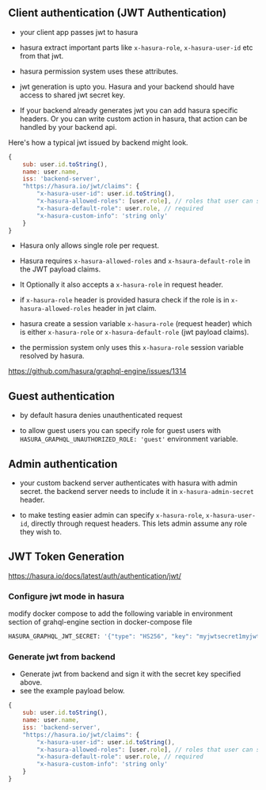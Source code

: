 ## Client authentication (JWT Authentication)

* your client app passes jwt to hasura

* hasura extract important parts like `x-hasura-role`, `x-hasura-user-id` etc from that jwt.

* hasura permission system uses these attributes.

* jwt generation is upto you. Hasura and your backend should have access to shared jwt secret key.

* If your backend already generates jwt you can add hasura specific headers. Or you can write custom action in hasura, that action can be handled by your backend api.

Here's how a typical jwt issued by backend might look.

```js
{
    sub: user.id.toString(),
    name: user.name,
    iss: 'backend-server',
    "https://hasura.io/jwt/claims": {
        "x-hasura-user-id": user.id.toString(),
        "x-hasura-allowed-roles": [user.role], // roles that user can specify (required)
        "x-hasura-default-role": user.role, // required
        "x-hasura-custom-info": 'string only'
    }
}
```

* Hasura only allows single role per request.

* Hasura requires `x-hasura-allowed-roles` and `x-hsaura-default-role` in the JWT payload claims.

* It Optionally it also accepts a `x-hasura-role` in request header.

* if `x-hasura-role` header is provided hasura check if the role is in `x-hasura-allowed-roles` header in jwt claim.

* hasura create a session variable `x-hasura-role` (request header) which is either `x-hasura-role` or `x-hasura-default-role` (jwt payload claims).

* the permission system only uses this `x-hasura-role` session variable resolved by hasura.

https://github.com/hasura/graphql-engine/issues/1314


## Guest authentication
* by default hasura denies unauthenticated request

* to allow guest users you can specify role for guest users with  `HASURA_GRAPHQL_UNAUTHORIZED_ROLE: 'guest'` environment variable.

## Admin authentication
* your custom backend server authenticates with hasura with admin secret. the backend server needs to include it in `x-hasura-admin-secret` header.

* to make testing easier admin can specify `x-hasura-role`, `x-hasura-user-id`, directly through request headers. This lets admin assume any role they wish to.

## JWT Token Generation

https://hasura.io/docs/latest/auth/authentication/jwt/


### Configure jwt mode in hasura

modify docker compose to add the following variable in environment section of grahql-engine section in docker-compose file


```bash
HASURA_GRAPHQL_JWT_SECRET: '{"type": "HS256", "key": "myjwtsecret1myjwtsecret1myjwtsecret1myjwtsecret1"}'
```

### Generate jwt from backend

* Generate jwt from backend and sign it with the secret key specified above.
* see the example payload below.

```js
{
    sub: user.id.toString(),
    name: user.name,
    iss: 'backend-server',
    "https://hasura.io/jwt/claims": {
        "x-hasura-user-id": user.id.toString(),
        "x-hasura-allowed-roles": [user.role], // roles that user can specify (required)
        "x-hasura-default-role": user.role, // required
        "x-hasura-custom-info": 'string only'
    }
}
```